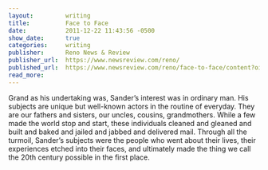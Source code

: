 ```yaml
---
layout:			writing
title:			Face to Face
date:			2011-12-22 11:43:56 -0500
show_date:		true
categories: 	writing
publisher:		Reno News & Review
publisher_url:	https://www.newsreview.com/reno/
published_url:	https://www.newsreview.com/reno/face-to-face/content?oid=4658631
read_more:
---
```

Grand as his undertaking was, Sander’s interest was in ordinary man. His subjects are unique but well-known actors in the routine of everyday. They are our fathers and sisters, our uncles, cousins, grandmothers. While a few made the world stop and start, these individuals cleaned and gleaned and built and baked and jailed and jabbed and delivered mail. Through all the turmoil, Sander’s subjects were the people who went about their lives, their experiences etched into their faces, and ultimately made the thing we call the 20th century possible in the first place.
